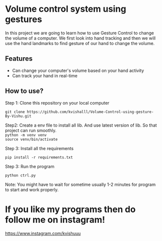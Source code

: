 # Volume control system using gestures
In this project we are going to learn how to use Gesture Control to change the volume of a computer. 
We first look into hand tracking and then we will use the hand landmarks to find gesture of our hand to change the volume.

## Features
* Can change your computer's volume based on your hand activity
* Can track your hand in real-time

## How to use?
Step 1:
Clone this repository on your local computer

`git clone https://github.com/kvishalll/Volume-Control-using-gesture-By-Vishu.git`

Step2: 
Create a env file to install all lib. And use latest version of lib. So that project can run smoothly.  <br>
`python -m venv venv`  <br>
`source venv/bin/activate`

Step 3:
Install all the requirements

`pip install -r requirements.txt`

Step 3:
Run the program

`python ctrl.py`

Note: You might have to wait for sometime usually 1-2 minutes for program to start and work properly.


# If you like my programs then do follow me on instagram!
https://www.instagram.com/kvishuuu
